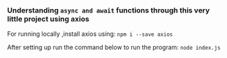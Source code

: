 ### Understanding `async and await` functions through this very little project using axios

For running locally ,install axios using:
`npm i --save axios`

After setting up run the command below to run the program:
`node index.js`
